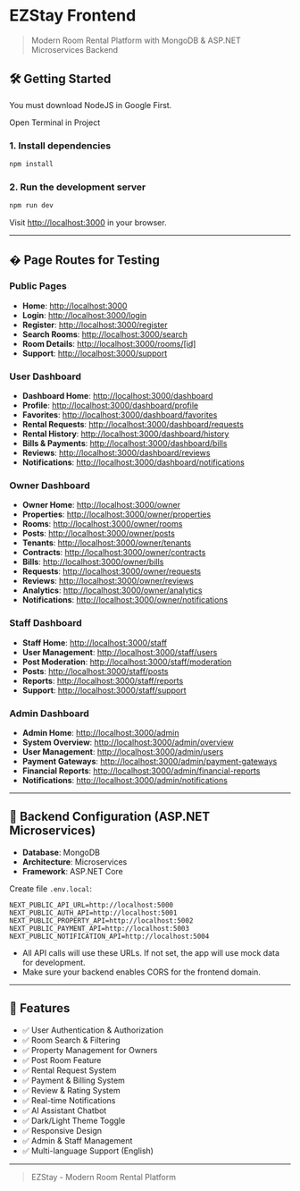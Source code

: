 # EZStay Frontend

> Modern Room Rental Platform with MongoDB & ASP.NET Microservices Backend

## 🛠️ Getting Started

You must download NodeJS in Google First.

Open Terminal in Project

### 1. Install dependencies

```bash
npm install
```

### 2. Run the development server

```bash
npm run dev
```

Visit [http://localhost:3000](http://localhost:3000) in your browser.

---

## � Page Routes for Testing

### Public Pages

- **Home**: [http://localhost:3000](http://localhost:3000)
- **Login**: [http://localhost:3000/login](http://localhost:3000/login)
- **Register**: [http://localhost:3000/register](http://localhost:3000/register)
- **Search Rooms**: [http://localhost:3000/search](http://localhost:3000/search)
- **Room Details**: [http://localhost:3000/rooms/[id]](http://localhost:3000/rooms/1)
- **Support**: [http://localhost:3000/support](http://localhost:3000/support)

### User Dashboard

- **Dashboard Home**: [http://localhost:3000/dashboard](http://localhost:3000/dashboard)
- **Profile**: [http://localhost:3000/dashboard/profile](http://localhost:3000/dashboard/profile)
- **Favorites**: [http://localhost:3000/dashboard/favorites](http://localhost:3000/dashboard/favorites)
- **Rental Requests**: [http://localhost:3000/dashboard/requests](http://localhost:3000/dashboard/requests)
- **Rental History**: [http://localhost:3000/dashboard/history](http://localhost:3000/dashboard/history)
- **Bills & Payments**: [http://localhost:3000/dashboard/bills](http://localhost:3000/dashboard/bills)
- **Reviews**: [http://localhost:3000/dashboard/reviews](http://localhost:3000/dashboard/reviews)
- **Notifications**: [http://localhost:3000/dashboard/notifications](http://localhost:3000/dashboard/notifications)

### Owner Dashboard

- **Owner Home**: [http://localhost:3000/owner](http://localhost:3000/owner)
- **Properties**: [http://localhost:3000/owner/properties](http://localhost:3000/owner/properties)
- **Rooms**: [http://localhost:3000/owner/rooms](http://localhost:3000/owner/rooms)
- **Posts**: [http://localhost:3000/owner/posts](http://localhost:3000/owner/posts)
- **Tenants**: [http://localhost:3000/owner/tenants](http://localhost:3000/owner/tenants)
- **Contracts**: [http://localhost:3000/owner/contracts](http://localhost:3000/owner/contracts)
- **Bills**: [http://localhost:3000/owner/bills](http://localhost:3000/owner/bills)
- **Requests**: [http://localhost:3000/owner/requests](http://localhost:3000/owner/requests)
- **Reviews**: [http://localhost:3000/owner/reviews](http://localhost:3000/owner/reviews)
- **Analytics**: [http://localhost:3000/owner/analytics](http://localhost:3000/owner/analytics)
- **Notifications**: [http://localhost:3000/owner/notifications](http://localhost:3000/owner/notifications)

### Staff Dashboard

- **Staff Home**: [http://localhost:3000/staff](http://localhost:3000/staff)
- **User Management**: [http://localhost:3000/staff/users](http://localhost:3000/staff/users)
- **Post Moderation**: [http://localhost:3000/staff/moderation](http://localhost:3000/staff/moderation)
- **Posts**: [http://localhost:3000/staff/posts](http://localhost:3000/staff/posts)
- **Reports**: [http://localhost:3000/staff/reports](http://localhost:3000/staff/reports)
- **Support**: [http://localhost:3000/staff/support](http://localhost:3000/staff/support)

### Admin Dashboard

- **Admin Home**: [http://localhost:3000/admin](http://localhost:3000/admin)
- **System Overview**: [http://localhost:3000/admin/overview](http://localhost:3000/admin/overview)
- **User Management**: [http://localhost:3000/admin/users](http://localhost:3000/admin/users)
- **Payment Gateways**: [http://localhost:3000/admin/payment-gateways](http://localhost:3000/admin/payment-gateways)
- **Financial Reports**: [http://localhost:3000/admin/financial-reports](http://localhost:3000/admin/financial-reports)
- **Notifications**: [http://localhost:3000/admin/notifications](http://localhost:3000/admin/notifications)

---

## 🔗 Backend Configuration (ASP.NET Microservices)

- **Database**: MongoDB
- **Architecture**: Microservices
- **Framework**: ASP.NET Core

Create file `.env.local`:

```env
NEXT_PUBLIC_API_URL=http://localhost:5000
NEXT_PUBLIC_AUTH_API=http://localhost:5001
NEXT_PUBLIC_PROPERTY_API=http://localhost:5002
NEXT_PUBLIC_PAYMENT_API=http://localhost:5003
NEXT_PUBLIC_NOTIFICATION_API=http://localhost:5004
```

- All API calls will use these URLs. If not set, the app will use mock data for development.
- Make sure your backend enables CORS for the frontend domain.

---

## 🌟 Features

- ✅ User Authentication & Authorization
- ✅ Room Search & Filtering
- ✅ Property Management for Owners
- ✅ Post Room Feature
- ✅ Rental Request System
- ✅ Payment & Billing System
- ✅ Review & Rating System
- ✅ Real-time Notifications
- ✅ AI Assistant Chatbot
- ✅ Dark/Light Theme Toggle
- ✅ Responsive Design
- ✅ Admin & Staff Management
- ✅ Multi-language Support (English)

---

> EZStay - Modern Room Rental Platform
